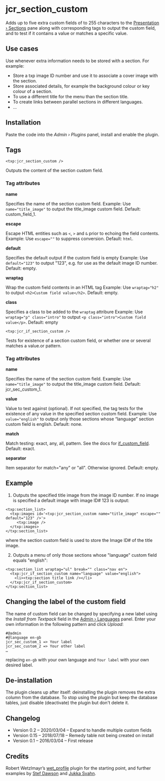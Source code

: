 # jcr_section_custom

Adds up to five extra custom fields of to 255 characters to the [Presentation › Sections](http://docs.textpattern.io/administration/sections-panel) pane along with corresponding tags to output the custom field, and to test if it contains a value or matches a specific value. 


## Use cases

Use whenever extra information needs to be stored with a section. For example:

* Store a txp image ID number and use it to associate a cover image with the section.
* Store associated details, for example the background colour or key colour of a section.
* To use a different title for the menu than the section title.
* To create links between parallel sections in different languages.
* …


## Installation

Paste the code into the _Admin › Plugins_ panel, install and enable the plugin.


## Tags

`<txp:jcr_section_custom />`

Outputs the content of the section custom field.

### Tag attributes

**name**

Specifies the name of the section custom field. 
Example: Use `name="title_image"` to output the title_image custom field. Default: custom_field_1.

**escape**

Escape HTML entities such as `<`, `>` and `&` prior to echoing the field contents. 
Example: Use `escape=""` to suppress conversion. Default: `html`.

**default**

Specifies the default output if the custom field is empty
Example: Use `default="123"` to output "123", e.g. for use as the default image ID number. Default: empty.

**wraptag**

Wrap the custom field contents in an HTML tag
Example: Use `wraptag="h2"` to output `<h2>Custom field value</h2>`. Default: empty.

**class**

Specifies a class to be added to the `wraptag` attribure
Example: Use `wraptag="p" class="intro"` to output `<p class="intro">Custom field value</p>`. Default: empty

`<txp:jcr_if_section_custom />`

Tests for existence of a section custom field, or whether one or several matches a value.or pattern.

### Tag attributes

**name**

Specifies the name of the section custom field. 
Example: Use `name="title_image"` to output the title_image custom field. Default: jcr_sec_custom_1.

**value**

Value to test against (optional). 
If not specified, the tag tests for the existence of any value in the specified section custom field.
Example: Use `value="english"` to output only those sections whose “language” section custom field is english. Default: none.

**match**

Match testing: exact, any, all, pattern. See the docs for [if_custom_field](https://docs.textpattern.com/tags/if_custom_field).
Default: exact.

**separator**

Item separator for match="any" or "all". Otherwise ignored.
Default: empty.


## Example

1. Outputs the specified title image from the image ID number. If no image is specified a default image with image ID# 123 is output:

```
<txp:section_list>
  <txp:images id='<txp:jcr_section_custom name="title_image" escape="" default="123" />'>
     <txp:image />
  </txp:images>
</txp:section_list>
```

where the section custom field is used to store the Image ID# of the title image.

2. Outputs a menu of only those sections whose "language" custom field equals "english":

```
<txp:section_list wraptag="ul" break="" class="nav en">
  <txp:jcr_if_section_custom name="language" value="english">
    <li><txp:section title link /></li>
  </txp:jcr_if_section_custom>
</txp:section_list>
```

## Changing the label of the custom field

The name of custom field can be changed by specifying a new label using the _Install from Textpack_ field in the [Admin › Languages](http://docs.textpattern.io/administration/languages-panel) panel. Enter your own information in the following pattern and click *Upload*:

```
#@admin
#@language en-gb
jcr_sec_custom_1 => Your label
jcr_sec_custom_2 => Your other label
…
```

replacing `en-gb` with your own language and `Your label` with your own desired label.


## De-installation

The plugin cleans up after itself: deinstalling the plugin removes the extra column from the database. To stop using the plugin but keep the database tables, just disable (deactivate) the plugin but don't delete it.


## Changelog

* Version 0.2 – 2020/03/04 – Expand to handle multiple custom fields
* Version 0.15 – 2018/07/18 – Remedy table not being created on install 
* Version 0.1 – 2016/03/04 – First release


## Credits

Robert Wetzlmayr’s [wet_profile](https://github.com/rwetzlmayr/wet_profile) plugin for the starting point, and further examples by [Stef Dawson](http://www.stefdawson.com) and [Jukka Svahn](https://github.com/gocom).